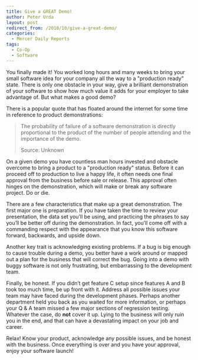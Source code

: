```yaml
---
title: Give a GREAT Demo!
author: Peter Urda
layout: post
redirect_from: /2010/10/give-a-great-demo/
categories:
  - Mercer Daily Reports
tags:
  - Co-Op
  - Software
---
```

You finally made it! You worked long hours and many weeks to bring your small software idea for your company all the way to a "production ready" state. There is only one obstacle in your way, give a brilliant demonstration of your software to show how much value it adds for your employer to take advantage of. But what makes a good demo?

There is a popular quote that has floated around the internet for some time in reference to product demonstrations:

> The probability of failure of a software demonstration is directly proportional to the product of the number of people attending and the importance of the demo.
> 
> Source: Unknown

On a given demo you have countless man hours invested and obstacle overcome to bring a product to a "production ready" status. Before it can proceed off to production to live a happy life, it often needs one final approval from the business before sale or release. This approval often hinges on the demonstration, which will make or break any software project. Do or die.

There are a few characteristics that make up a great demonstration. The first major one is preparation. If you have taken the time to review your presentation, the data set you&#8217;ll be using, and practicing the phrases to say you&#8217;ll be better off during the demonstration. In fact, you&#8217;ll come off with a commanding respect with the appearance that you know this software forward, backwards, and upside down.

Another key trait is acknowledging existing problems. If a bug is big enough to cause trouble during a demo, you better have a work around or mapped out a plan for the business that will correct the bug. Going into a demo with buggy software is not only frustrating, but embarrassing to the development team.

Finally, be honest. If you didn&#8217;t get feature C setup since features A and B took too much time, be up front with it. Address all possible issues your team may have faced during the development phases. Perhaps another department held you back as you waited for more information, or perhaps your Q & A team missed a few major sections of regression testing. Whatever the case, do **not** cover it up. Lying to the business will only ruin you in the end, and that can have a devastating impact on your job and career.

Relax! Know your product, acknowledge any possible issues, and be honest with the business. Once everything is over and you have your approval, enjoy your software launch!
